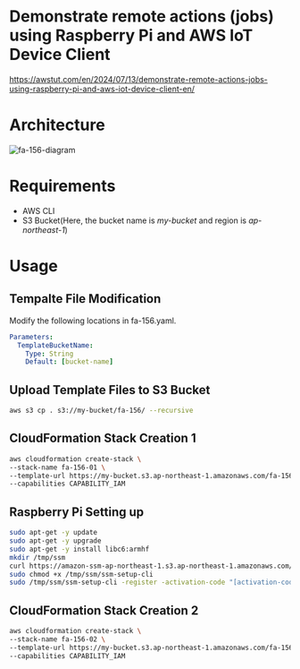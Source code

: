 # Demonstrate remote actions (jobs) using Raspberry Pi and AWS IoT Device Client

https://awstut.com/en/2024/07/13/demonstrate-remote-actions-jobs-using-raspberry-pi-and-aws-iot-device-client-en/

# Architecture

![fa-156-diagram](https://github.com/user-attachments/assets/d1db10d1-f4b6-4a1d-908e-900a10993355)

# Requirements

* AWS CLI
* S3 Bucket(Here, the bucket name is *my-bucket* and region is *ap-northeast-1*)

# Usage

## Tempalte File Modification

Modify the following locations in fa-156.yaml.

```yaml
Parameters:
  TemplateBucketName:
    Type: String
    Default: [bucket-name]
```

## Upload  Template Files to S3 Bucket

```bash
aws s3 cp . s3://my-bucket/fa-156/ --recursive
```

## CloudFormation Stack Creation 1

```bash
aws cloudformation create-stack \
--stack-name fa-156-01 \
--template-url https://my-bucket.s3.ap-northeast-1.amazonaws.com/fa-156/fa-156-01.yaml \
--capabilities CAPABILITY_IAM
```

 ## Raspberry Pi Setting up

```bash
sudo apt-get -y update
sudo apt-get -y upgrade
sudo apt-get -y install libc6:armhf
mkdir /tmp/ssm
curl https://amazon-ssm-ap-northeast-1.s3.ap-northeast-1.amazonaws.com/latest/debian_arm/ssm-setup-cli -o /tmp/ssm/ssm-setup-cli
sudo chmod +x /tmp/ssm/ssm-setup-cli
sudo /tmp/ssm/ssm-setup-cli -register -activation-code "[activation-code]" -activation-id "[activation-id]" -region "ap-northeast-1"
```

## CloudFormation Stack Creation 2

```bash
aws cloudformation create-stack \
--stack-name fa-156-02 \
--template-url https://my-bucket.s3.ap-northeast-1.amazonaws.com/fa-156/fa-156-02.yaml \
--capabilities CAPABILITY_IAM
```
